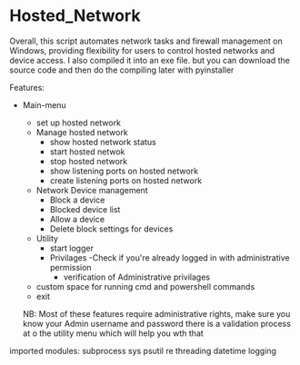 # Hosted_Network
Overall, this script automates network tasks and firewall management on Windows, providing flexibility for users to control hosted networks and device access.
I also compiled it into an exe file. but you can download the source code and then do the compiling later with pyinstaller 

Features:
+ Main-menu
   + set up hosted network
   + Manage hosted network
     - show hosted network status
     - start hosted netwok
     - stop hosted network
     - show listening ports on hosted network
     - create listening ports on hosted network
   + Network Device management
      - Block a device
      - Blocked device list
      - Allow a device
      - Delete block settings for devices
   + Utility
       - start logger
       + Privilages
          -Check if you're already logged in with administrative permission 
          - verification of Administrative privilages
  + custom space for running cmd and powershell commands
   + exit

  NB: Most of these features require administrative rights, make sure you know your Admin username and password
  there is a validation process at o the utility menu which will help you wth that

imported modules:
subprocess
sys
psutil
re
threading
datetime
logging

